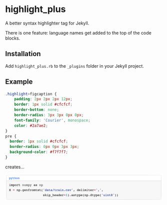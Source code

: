# highlight_plus
A better syntax highlighter tag for Jekyll.

There is one feature: language names get added to the top of the code blocks.

## Installation

Add `highlight_plus.rb` to the `_plugins` folder in your Jekyll project.

## Example

```css
.highlight>figcaption {
    padding: 2px 2px 2px 12px;
    border: 1px solid #cfcfcf;
    border-bottom: none;
    border-radius: 3px 3px 0px 0px;
    font-family: 'Courier', monospace;
    color: #2a7ae2;
}
pre {
  border: 1px solid #cfcfcf;
  border-radius: 0px 0px 3px 3px;
  background-color: #f7f7f7;
}
```

creates...

![highlight sample](./highlight_sample.png)
